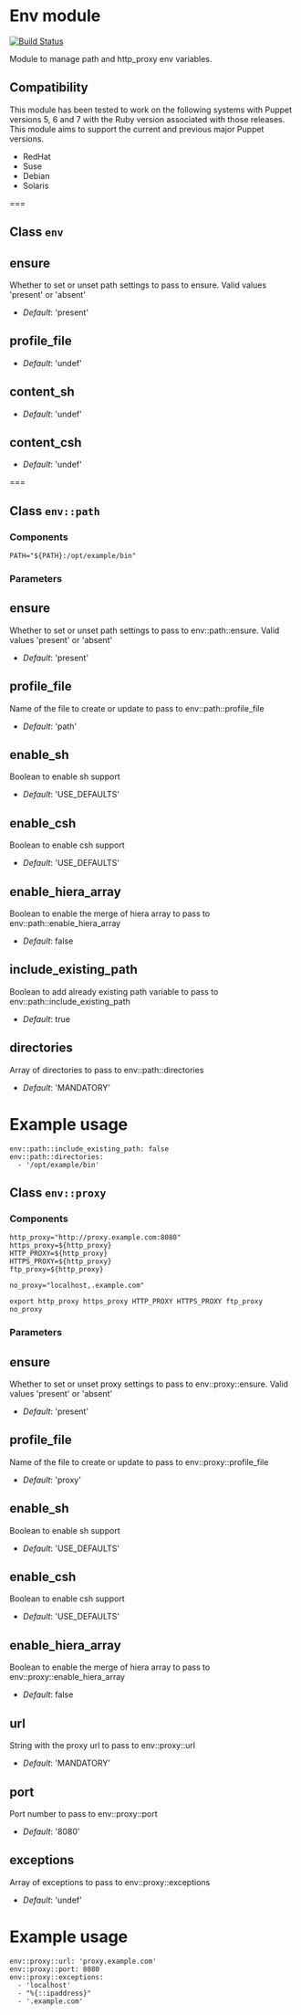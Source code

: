 # Env module

[![Build Status](https://api.travis-ci.org/juliengk/puppet-module-env.png?branch=master)](https://travis-ci.org/juliengk/puppet-module-env)

Module to manage path and http_proxy env variables.

## Compatibility ##

This module has been tested to work on the following systems with Puppet
versions 5, 6 and 7 with the Ruby version associated with those releases.
This module aims to support the current and previous major Puppet versions.

* RedHat
* Suse
* Debian
* Solaris

===

## Class `env` ##

ensure
------
Whether to set or unset path settings to pass to ensure. Valid values 'present' or 'absent'

- *Default*: 'present'

profile_file
------------

- *Default*: 'undef'

content_sh
----------

- *Default*: 'undef'

content_csh
-----------

- *Default*: 'undef'

===

## Class `env::path` ##

### Components ###

```
PATH="${PATH}:/opt/example/bin"
```

### Parameters ###

ensure
------
Whether to set or unset path settings to pass to env::path::ensure. Valid values 'present' or 'absent'

- *Default*: 'present'

profile_file
------------
Name of the file to create or update to pass to env::path::profile_file

- *Default*: 'path'

enable_sh
---------
Boolean to enable sh support

- *Default*: 'USE_DEFAULTS'

enable_csh
----------
Boolean to enable csh support

- *Default*: 'USE_DEFAULTS'

enable_hiera_array
------------------
Boolean to enable the merge of hiera array to pass to env::path::enable_hiera_array

- *Default*: false

include_existing_path
---------------------
Boolean to add already existing path variable to pass to env::path::include_existing_path

- *Default*: true

directories
-----------
Array of directories to pass to env::path::directories

- *Default*: 'MANDATORY'

# Example usage #

```
env::path::include_existing_path: false
env::path::directories:
  - '/opt/example/bin'
```

## Class `env::proxy` ##

### Components ###

```
http_proxy="http://proxy.example.com:8080"
https_proxy=${http_proxy}
HTTP_PROXY=${http_proxy}
HTTPS_PROXY=${http_proxy}
ftp_proxy=${http_proxy}

no_proxy="localhost,.example.com"

export http_proxy https_proxy HTTP_PROXY HTTPS_PROXY ftp_proxy no_proxy
```

### Parameters ###

ensure
------
Whether to set or unset proxy settings to pass to env::proxy::ensure. Valid values 'present' or 'absent'

- *Default*: 'present'

profile_file
------------
Name of the file to create or update to pass to env::proxy::profile_file

- *Default*: 'proxy'

enable_sh
---------
Boolean to enable sh support

- *Default*: 'USE_DEFAULTS'

enable_csh
----------
Boolean to enable csh support

- *Default*: 'USE_DEFAULTS'

enable_hiera_array
------------------
Boolean to enable the merge of hiera array to pass to env::proxy::enable_hiera_array

- *Default*: false

url
---
String with the proxy url to pass to env::proxy::url

- *Default*: 'MANDATORY'

port
----
Port number to pass to env::proxy::port

- *Default*: '8080'

exceptions
----------
Array of exceptions to pass to env::proxy::exceptions

- *Default*: 'undef'

# Example usage #

```
env::proxy::url: 'proxy.example.com'
env::proxy::port: 8080
env::proxy::exceptions:
  - 'localhost'
  - "%{::ipaddress}"
  - '.example.com'
```
